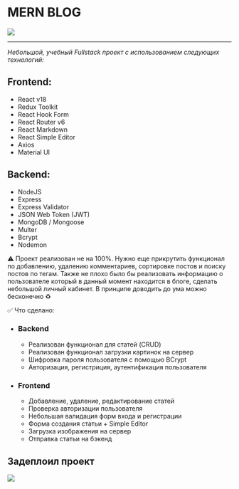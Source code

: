 # MERN BLOG

![](https://upload.wikimedia.org/wikipedia/commons/9/94/MERN-logo.png)

---

_Небольшой, учебный Fullstack проект с использованием следующих технологий:_

## **Frontend:**

- React v18
- Redux Toolkit
- React Hook Form
- React Router v6
- React Markdown
- React Simple Editor
- Axios
- Material UI

## **Backend:**

- NodeJS
- Express
- Express Validator
- JSON Web Token (JWT)
- MongoDB / Mongoose
- Multer
- Bcrypt
- Nodemon

:warning: Проект реализован не на 100%. Нужно еще прикрутить функционал по добавлению, удалению комментариев, сортировке постов и поиску постов по тегам. Также не плохо было бы реализовать информацию о пользователе который в данный момент находится в блоге, сделать небольшой личный кабинет. В принципе доводить до ума можно бесконечно :recycle:

:white_check_mark: Что сделано:

- ### Backend

  - Реализован функционал для статей (CRUD)
  - Реализован функционал загрузки картинок на сервер
  - Шифровка пароля пользователя с помощью BCrypt
  - Авторизация, регистриция, аутентификация пользователя

- ### Frontend
  - Добавление, удаление, редактирование статей
  - Проверка авторизации пользователя
  - Небольшая валидация форм входа и регистрации
  - Форма создания статьи + Simple Editor
  - Загрузка изображения на сервер
  - Отправка статьи на бэкенд

## **Задеплоил проект**

![](https://mern-blog-frontend-six.vercel.app)
